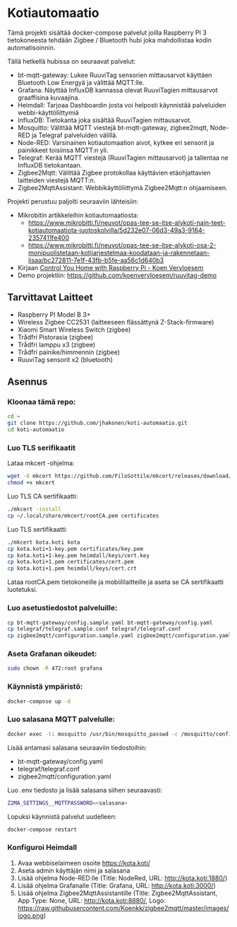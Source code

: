 # Kotiautomaatio

Tämä projekti sisältää docker-compose palvelut joilla Raspberry PI 3 tietokoneesta tehdään
Zigbee / Bluetooth hubi joka mahdollistaa kodin automatisoinnin.

Tällä hetkellä hubissa on seuraavat palvelut:

* bt-mqtt-gateway: Lukee RuuviTag sensorien mittausarvot käyttäen Bluetooth Low Energyä ja välittää MQTT:lle.
* Grafana: Näyttää InfluxDB kannassa olevat RuuviTagien mittausarvot graaffisina kuvaajina.
* Heimdall: Tarjoaa Dashboardin josta voi helposti käynnistää palveluiden webbi-käyttöliittymiä
* InfluxDB: Tietokanta joka sisältää RuuviTagien mittausarvot.
* Mosquitto: Välittää MQTT viestejä bt-mqtt-gateway, zigbee2mqtt, Node-RED ja Telegraf palveluiden välillä.
* Node-RED: Varsinainen kotiautomaation aivot, kytkee eri sensorit ja painikkeet toisiinsa MQTT:n yli.
* Telegraf: Kerää MQTT viestejä (RuuviTagien mittausarvot) ja tallentaa ne InfluxDB tietokantaan.
* Zigbee2Mqtt: Välittää Zigbee protokollaa käyttävien etäohjattavien laitteiden viestejä MQTT:n.
* Zigbee2MqttAssistant: Webbikäyttöliittymä Zigbee2Mqtt:n ohjaamiseen.

Projekti perustuu paljolti seuraaviin lähteisiin:

* Mikrobitin artikkeleihin kotiautomaatiosta:
  * https://www.mikrobitti.fi/neuvot/opas-tee-se-itse-alykoti-nain-teet-kotiautomaatiota-juotoskolvilla/5d232e07-06d3-49a3-9164-2357411fe400
  * https://www.mikrobitti.fi/neuvot/opas-tee-se-itse-alykoti-osa-2-monipuolistetaan-kotijarjestelmaa-koodataan-ja-rakennetaan-lisaa/bc272811-7e1f-43fb-b5fe-aa56c1d640b3
* Kirjaan [Control You Home with Raspberry Pi - Koen Vervloesem](https://www.elektor.com/control-your-home-with-raspberry-pi)
* Demo projektiin: https://github.com/koenvervloesem/ruuvitag-demo

## Tarvittavat Laitteet

* Raspberry PI Model B 3+
* Wireless Zigbee CC2531 (laitteeseen flässättynä Z-Stack-firmware)
* Xiaomi Smart Wireless Switch (zigbee)
* Trådfri Pistorasia (zigbee)
* Trådfri lamppu x3 (zigbee)
* Trådfri painike/himmennin (zigbee)
* RuuviTag sensorit x2 (bluetooth)

## Asennus

### Kloonaa tämä repo:
```bash
cd ~
git clone https://github.com/jhakonen/koti-automaatio.git
cd koti-automaatio
```

### Luo TLS serifikaatit
Lataa mkcert -ohjelma:
```bash
wget -O mkcert https://github.com/FiloSottile/mkcert/releases/download/v1.4.1/mkcert-v1.4.1-linux-arm
chmod +x mkcert
```
Luo TLS CA sertifikaatti:
```bash
./mkcert -install
cp ~/.local/share/mkcert/rootCA.pem certificates
```

Luo TLS sertifikaatti:
```bash
./mkcert kota.koti kota
cp kota.koti+1-key.pem certificates/key.pem
cp kota.koti+1-key.pem heimdall/keys/cert.key 
cp kota.koti+1.pem certificates/cert.pem
cp kota.koti+1.pem heimdall/keys/cert.crt
```

Lataa rootCA.pem tietokoneille ja mobiililaitteille ja aseta se CA sertifikaatti luotetuksi. 

### Luo asetustiedostot palveluille:
```bash
cp bt-mqtt-gateway/config.sample.yaml bt-mqtt-gateway/config.yaml
cp telegraf/telegraf.sample.conf telegraf/telegraf.conf
cp zigbee2mqtt/configuration.sample.yaml zigbee2mqtt/configuration.yaml
```

### Aseta Grafanan oikeudet:
```bash
sudo chown -R 472:root grafana
```

### Käynnistä ympäristö:
```bash
docker-compose up -d
```

### Luo salasana MQTT palvelulle:
```bash
docker exec -ti mosquitto /usr/bin/mosquitto_passwd -c /mosquitto/config/passwords koti
```
Lisää antamasi salasana seuraaviin tiedostoihin:
* bt-mqtt-gateway/config.yaml
* telegraf/telegraf.conf
* zigbee2mqtt/configuration.yaml

Luo .env tiedosto ja lisää salasana siihen seuraavasti:
```bash
Z2MA_SETTINGS__MQTTPASSWORD=<salasana>
```

Lopuksi käynnistä palvelut uudelleen:
```bash
docker-compose restart
```

### Konfiguroi Heimdall
1. Avaa webbiselaimeen osoite https://kota.koti/
2. Aseta admin käyttäjän nimi ja salasana
3. Lisää ohjelma Node-RED:lle (Title: NodeRed, URL: http://kota.koti:1880/)
4. Lisää ohjelma Grafanalle (Title: Grafana, URL: http://kota.koti:3000/)
5. Lisää ohjelma Zigbee2MqttAssistantille (Title: Zigbee2MqttAssistant, App Type: None, URL: http://kota.koti:8880/, Logo: https://raw.githubusercontent.com/Koenkk/zigbee2mqtt/master/images/logo.png)
